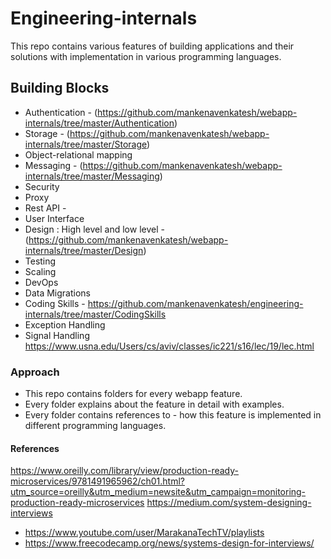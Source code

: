# Engineering-internals
This repo contains various features of building applications and their solutions with implementation in various programming languages.

## Building Blocks
- Authentication - (https://github.com/mankenavenkatesh/webapp-internals/tree/master/Authentication)
- Storage - (https://github.com/mankenavenkatesh/webapp-internals/tree/master/Storage)
- Object-relational mapping 
- Messaging - (https://github.com/mankenavenkatesh/webapp-internals/tree/master/Messaging)
- Security
- Proxy
- Rest API - 
- User Interface
- Design : High level and low level - (https://github.com/mankenavenkatesh/webapp-internals/tree/master/Design)
- Testing
- Scaling
- DevOps
- Data Migrations
- Coding Skills - https://github.com/mankenavenkatesh/engineering-internals/tree/master/CodingSkills
- Exception Handling
- Signal Handling https://www.usna.edu/Users/cs/aviv/classes/ic221/s16/lec/19/lec.html

### Approach
- This repo contains folders for every webapp feature.
- Every folder explains about the feature in detail with examples.
- Every folder contains references to - how this feature is implemented in different programming languages.


#### References
https://www.oreilly.com/library/view/production-ready-microservices/9781491965962/ch01.html?utm_source=oreilly&utm_medium=newsite&utm_campaign=monitoring-production-ready-microservices
https://medium.com/system-designing-interviews
- https://www.youtube.com/user/MarakanaTechTV/playlists
- https://www.freecodecamp.org/news/systems-design-for-interviews/
